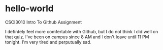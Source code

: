 # hello-world
CSCI3010 Intro To Github Assignment


I defintely feel more comfertable with Github, but I do not think I did well on that quiz.
I've been on campus since 8 AM and I don't leave until 11 PM tonight. I'm very tired and perputually sad.
